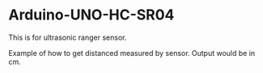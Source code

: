 # Arduino-UNO-HC-SR04

This is for ultrasonic ranger sensor.

Example of how to get distanced measured by sensor. Output would be in cm.

